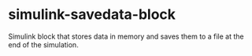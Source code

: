 # simulink-savedata-block
Simulink block that stores data in memory and saves them to a file at the end of the simulation.
